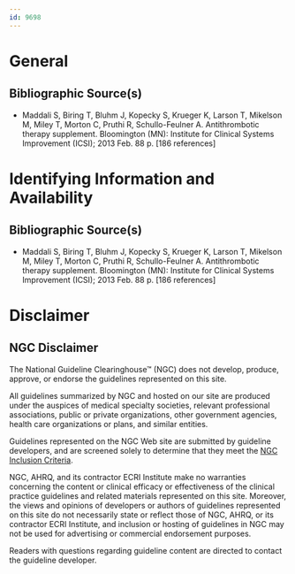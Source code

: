 ```yaml
---
id: 9698
---
```


# General

## Bibliographic Source(s)

- Maddali S, Biring T, Bluhm J, Kopecky S, Krueger K, Larson T, Mikelson M, Miley T, Morton C, Pruthi R, Schullo-Feulner A. Antithrombotic therapy supplement. Bloomington (MN): Institute for Clinical Systems Improvement (ICSI); 2013 Feb. 88 p. [186 references]

# Identifying Information and Availability

## Bibliographic Source(s)

- Maddali S, Biring T, Bluhm J, Kopecky S, Krueger K, Larson T, Mikelson M, Miley T, Morton C, Pruthi R, Schullo-Feulner A. Antithrombotic therapy supplement. Bloomington (MN): Institute for Clinical Systems Improvement (ICSI); 2013 Feb. 88 p. [186 references]

# Disclaimer

## NGC Disclaimer

The National Guideline Clearinghouse™ (NGC) does not develop, produce, approve, or endorse the guidelines represented on this site.

All guidelines summarized by NGC and hosted on our site are produced under the auspices of medical specialty societies, relevant professional associations, public or private organizations, other government agencies, health care organizations or plans, and similar entities.

Guidelines represented on the NGC Web site are submitted by guideline developers, and are screened solely to determine that they meet the [NGC Inclusion Criteria](/help-and-about/summaries/inclusion-criteria).

NGC, AHRQ, and its contractor ECRI Institute make no warranties concerning the content or clinical efficacy or effectiveness of the clinical practice guidelines and related materials represented on this site. Moreover, the views and opinions of developers or authors of guidelines represented on this site do not necessarily state or reflect those of NGC, AHRQ, or its contractor ECRI Institute, and inclusion or hosting of guidelines in NGC may not be used for advertising or commercial endorsement purposes.

Readers with questions regarding guideline content are directed to contact the guideline developer.

